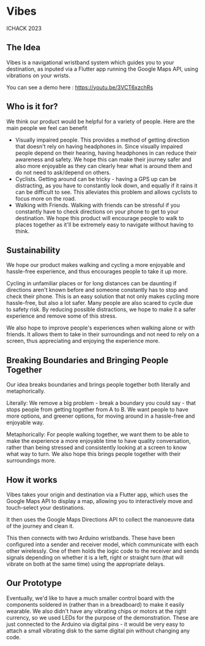 # Vibes

ICHACK 2023 

## The Idea

Vibes is a navigational wristband system which guides you to your destination, as inputed via a Flutter app running the Google Maps API, using vibrations on your wrists. 

You can see a demo here : https://youtu.be/3VCT6xzchRs 

## Who is it for?

We think our product would be helpful for a variety of people. Here are the main people we feel can benefit

- Visually impaired people. This provides a method of getting direction that doesn't rely on having headphones in. Since visually impaired people depend on their hearing, having headphones in can reduce their awareness and safety. We hope this can make their journey safer and also more enjoyable as they can clearly hear what is around them and do not need to ask/depend on others. 
- Cyclists. Getting around can be tricky - having a GPS up can be distracting, as you have to constantly look down, and equally if it rains it can be difficult to see. This alleviates this problem and allows cyclists to focus more on the road. 
- Walking with Friends. Walking with friends can be stressful if you constantly have to check directions on your phone to get to your destination. We hope this product will encourage people to walk to places together as it'll be extremely easy to navigate without having to think.

## Sustainability

We hope our product makes walking and cycling a more enjoyable and hassle-free experience, and thus encourages people to take it up more.

Cycling in unfamiliar places or for long distances can be daunting if directions aren't known before and someone constantly has to stop and check their phone. This is an easy solution that not only makes cycling more hassle-free, but also a lot safer. Many people are also scared to cycle due to safety risk. By reducing possible distractions, we hope to make it a safer experience and remove some of this stress. 

We also hope to improve people's experiences when walking alone or with friends. It allows them to take in their surroundings and not need to rely on a screen, thus appreciating and enjoying the experience more. 


## Breaking Boundaries and Bringing People Together

Our idea breaks boundaries and brings people together both literally and metaphorically. 

Literally: We remove a big problem - break a boundary you could say - that stops people from getting together from A to B. We want people to have more options, and greener options, for moving around in a hassle-free and enjoyable way. 

Metaphorically: For people walking together, we want them to be able to make the experience a more enjoyable time to have quality conversation, rather than being stressed and consistently looking at a screen to know what way to turn. We also hope this brings people together with their surroundings more. 

## How it works

Vibes takes your origin and destination via a Flutter app, which uses the Google Maps API to display a map, allowing you to interactively move and touch-select your destinations. 

It then uses the Google Maps Directions API to collect the manoeuvre data of the journey and clean it. 

This then connects with two Arduino wristbands. These have been configured into a sender and receiver model, which communicate with each other wirelessly. One of them holds the logic code to the receiver and sends signals depending on whether it is a left, right or straight turn (that will vibrate on both at the same time) using the appropriate delays. 

## Our Prototype

Eventually, we'd like to have a much smaller control board with the components soldered in (rather than in a breadboard) to make it easily wearable. We also didn't have any vibrating chips or motors at the right currency, so we used LEDs for the purpose of the demonstration. These are just connected to the Arduino via digital pins - it would be very easy to attach a small vibrating disk to the same digital pin without changing any code. 
